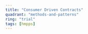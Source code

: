 ```yaml
---
title: "Consumer Driven Contracts"
quadrant: "methods-and-patterns"
ring: "trial"
tags: [hmpps]
---
```



